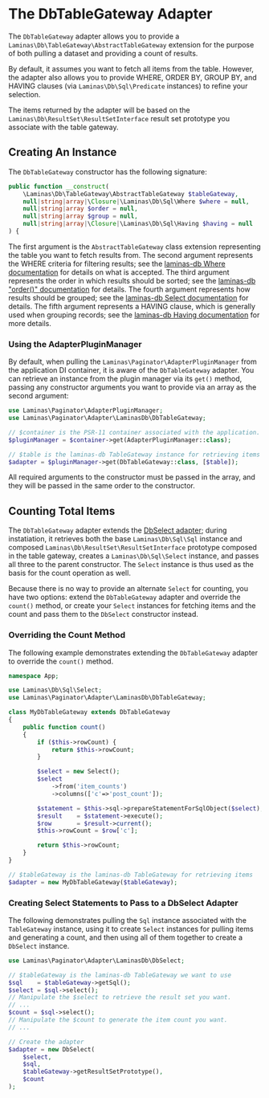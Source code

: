 # The DbTableGateway Adapter

The `DbTableGateway` adapter allows you to provide a `Laminas\Db\TableGateway\AbstractTableGateway` extension for the
purpose of both pulling a dataset and providing a count of results.

By default, it assumes you want to fetch all items from the table.
However, the adapter also allows you to provide WHERE, ORDER BY, GROUP BY, and HAVING clauses (via
`Laminas\Db\Sql\Predicate` instances) to refine your selection.

The items returned by the adapter will be based on the `Laminas\Db\ResultSet\ResultSetInterface` result set prototype
you associate with the table gateway.

## Creating An Instance

The `DbTableGateway` constructor has the following signature:

```php
public function __construct(
    \Laminas\Db\TableGateway\AbstractTableGateway $tableGateway,
    null|string|array|\Closure|\Laminas\Db\Sql\Where $where = null,
    null|string|array $order = null,
    null|string|array $group = null,
    null|string|array|\Closure|\Laminas\Db\Sql\Having $having = null
) {
```

The first argument is the `AbstractTableGateway` class extension representing the table you want to fetch results from.
The second argument represents the WHERE criteria for filtering results; see
the [laminas-db Where documentation](https://docs.laminas.dev/laminas-db/sql/#where-having) for details on what is
accepted.
The third argument represents the order in which results should be sorted; see
the [laminas-db "order()" documentation](https://docs.laminas.dev/laminas-db/sql/#order) for details.
The fourth argument represents how results should be grouped; see
the [laminas-db Select documentation](https://docs.laminas.dev/laminas-db/sql/#select) for details.
The fifth argument represents a HAVING clause, which is generally used when grouping records; see
the [laminas-db Having documentation](https://docs.laminas.dev/laminas-db/sql/#where-having) for more details.

### Using the AdapterPluginManager

By default, when pulling the `Laminas\Paginator\AdapterPluginManager` from the application DI container, it is aware of
the `DbTableGateway` adapter.
You can retrieve an instance from the plugin manager via its `get()` method, passing any constructor arguments you want
to provide via an array as the second argument:

```php
use Laminas\Paginator\AdapterPluginManager;
use Laminas\Paginator\Adapter\LaminasDb\DbTableGateway;

// $container is the PSR-11 container associated with the application.
$pluginManager = $container->get(AdapterPluginManager::class);

// $table is the laminas-db TableGateway instance for retrieving items
$adapter = $pluginManager->get(DbTableGateway::class, [$table]);
```

All required arguments to the constructor must be passed in the array, and they will be passed in the same order to the
constructor.

## Counting Total Items

The `DbTableGateway` adapter extends the [DbSelect adapter](db-select.md); during instatiation, it retrieves both the
base `Laminas\Db\Sql\Sql` instance and composed `Laminas\Db\ResultSet\ResultSetInterface` prototype composed in the
table gateway, creates a `Laminas\Db\Sql\Select` instance, and passes all three to the parent constructor.
The `Select` instance is thus used as the basis for the count operation as well.

Because there is no way to provide an alternate `Select` for counting, you have two options: extend the `DbTableGateway`
adapter and override the `count()` method, or create your `Select` instances for fetching items and the count and pass
them to the `DbSelect` constructor instead.

### Overriding the Count Method

The following example demonstrates extending the `DbTableGateway` adapter to override the `count()` method.

```php
namespace App;

use Laminas\Db\Sql\Select;
use Laminas\Paginator\Adapter\LaminasDb\DbTableGateway;

class MyDbTableGateway extends DbTableGateway
{
    public function count()
    {
        if ($this->rowCount) {
            return $this->rowCount;
        }

        $select = new Select();
        $select
            ->from('item_counts')
            ->columns(['c'=>'post_count']);

        $statement = $this->sql->prepareStatementForSqlObject($select);
        $result    = $statement->execute();
        $row       = $result->current();
        $this->rowCount = $row['c'];

        return $this->rowCount;
    }
}

// $tableGateway is the laminas-db TableGateway for retrieving items
$adapter = new MyDbTableGateway($tableGateway);
```

### Creating Select Statements to Pass to a DbSelect Adapter

The following demonstrates pulling the `Sql` instance associated with the `TableGateway` instance, using it to create
`Select` instances for pulling items and generating a count, and then using all of them together to create a `DbSelect`
instance.

```php
use Laminas\Paginator\Adapter\LaminasDb\DbSelect;

// $tableGateway is the laminas-db TableGateway we want to use
$sql    = $tableGateway->getSql();
$select = $sql->select();
// Manipulate the $select to retrieve the result set you want.
// ...
$count = $sql->select();
// Manipulate the $count to generate the item count you want.
// ...

// Create the adapter
$adapter = new DbSelect(
    $select,
    $sql,
    $tableGateway->getResultSetPrototype(),
    $count
);
```
